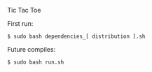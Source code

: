 Tic Tac Toe

First run:
```console
$ sudo bash dependencies_[ distribution ].sh
```
Future compiles:
```console
$ sudo bash run.sh
```
